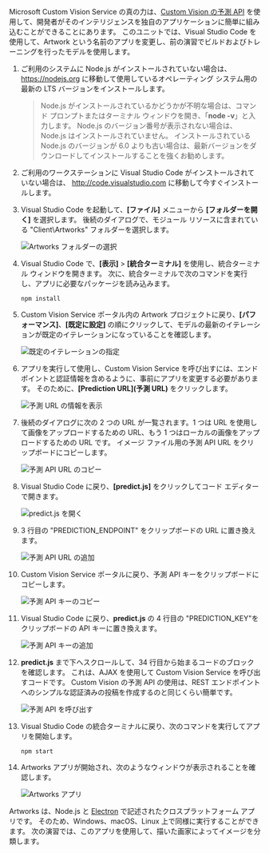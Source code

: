 Microsoft Custom Vision Service の真の力は、[Custom Vision の予測 API](https://southcentralus.dev.cognitive.microsoft.com/docs/services/eb68250e4e954d9bae0c2650db79c653/operations/58acd3c1ef062f0344a42814) を使用して、開発者がそのインテリジェンスを独自のアプリケーションに簡単に組み込むことができることにあります。 このユニットでは、Visual Studio Code を使用して、Artwork という名前のアプリを変更し、前の演習でビルドおよびトレーニングを行ったモデルを使用します。

1. ご利用のシステムに Node.js がインストールされていない場合は、 https://nodejs.org に移動して使用しているオペレーティング システム用の最新の LTS バージョンをインストールします。

   > Node.js がインストールされているかどうかが不明な場合は、コマンド プロンプトまたはターミナル ウィンドウを開き、「**node -v**」と入力します。 Node.js のバージョン番号が表示されない場合は、Node.js はインストールされていません。 インストールされている Node.js のバージョンが 6.0 よりも古い場合は、最新バージョンをダウンロードしてインストールすることを強くお勧めします。

1. ご利用のワークステーションに Visual Studio Code がインストールされていない場合は、 http://code.visualstudio.com に移動して今すぐインストールします。

1. Visual Studio Code を起動して、**[ファイル]** メニューから **[フォルダーを開く]** を選択します。 後続のダイアログで、モジュール リソースに含まれている "Client\Artworks" フォルダーを選択します。

    ![Artworks フォルダーの選択](../media/5-fe-select-folder.png)

1. Visual Studio Code で、**[表示]** > **[統合ターミナル]** を使用し、統合ターミナル ウィンドウを開きます。 次に、統合ターミナルで次のコマンドを実行し、アプリに必要なパッケージを読み込みます。

    ```console
    npm install
    ```

1. Custom Vision Service ポータル内の Artwork プロジェクトに戻り、**[パフォーマンス]**、**[既定に設定]** の順にクリックして、モデルの最新のイテレーションが既定のイテレーションになっていることを確認します。

    ![既定のイテレーションの指定](../media/5-portal-make-default.png)

1. アプリを実行して使用し、Custom Vision Service を呼び出すには、エンドポイントと認証情報を含めるように、事前にアプリを変更する必要があります。 そのために、**[Prediction URL]\(予測 URL\)** をクリックします。

    ![予測 URL の情報を表示](../media/5-portal-prediction-url.png)

1. 後続のダイアログに次の 2 つの URL が一覧されます。1 つは URL を使用して画像をアップロードするための URL、もう 1 つはローカルの画像をアップロードするための URL です。 イメージ ファイル用の予測 API URL をクリップボードにコピーします。

    ![予測 API URL のコピー](../media/5-copy-prediction-url.png)

1. Visual Studio Code に戻り、**[predict.js]** をクリックしてコード エディターで開きます。

    ![predict.js を開く](../media/5-vs-predict-file.png)

1. 3 行目の "PREDICTION_ENDPOINT" をクリップボードの URL に置き換えます。

    ![予測 API URL の追加](../media/5-vs-prediction-endpoint.png)

1. Custom Vision Service ポータルに戻り、予測 API キーをクリップボードにコピーします。

    ![予測 API キーのコピー](../media/5-copy-prediction-key.png)

1. Visual Studio Code に戻り、**predict.js** の 4 行目の "PREDICTION_KEY"をクリップボードの API キーに置き換えます。

    ![予測 API キーの追加](../media/5-vs-prediction-key.png)

1. **predict.js** まで下へスクロールして、34 行目から始まるコードのブロックを確認します。 これは、AJAX を使用して Custom Vision Service を呼び出すコードです。 Custom Vision の予測 API の使用は、REST エンドポイントへのシンプルな認証済みの投稿を作成するのと同じくらい簡単です。

    ![予測 API を呼び出す](../media/5-vs-code-block.png)

1. Visual Studio Code の統合ターミナルに戻り、次のコマンドを実行してアプリを開始します。

    ```console
    npm start
    ```

1. Artworks アプリが開始され、次のようなウィンドウが表示されることを確認します。

    ![Artworks アプリ](../media/5-app-startup.png)

Artworks は、Node.js と [Electron](https://electron.atom.io/) で記述されたクロスプラットフォーム アプリです。 そのため、Windows、macOS、Linux 上で同様に実行することができます。 次の演習では、このアプリを使用して、描いた画家によってイメージを分類します。